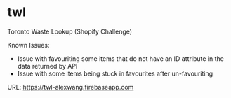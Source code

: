 # twl
Toronto Waste Lookup (Shopify Challenge)

Known Issues:
- Issue with favouriting some items that do not have an ID attribute in the data returned by API
- Issue with some items being stuck in favourites after un-favouriting

URL: https://twl-alexwang.firebaseapp.com
